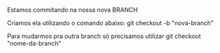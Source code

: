 Estamos commitando na nossa nova BRANCH

Criamos ela utilizando o comando abaixo:
git checkout -b "nova-branch"

Para mudarmos pra outra branch só precisamos utilizar
git checkout "nome-da-branch"
